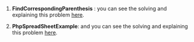 1. **FindCorrespondingParenthesis** :
you can see the solving and explaining this problem [here](FindCorrespondingParanthesis).

2. **PhpSpreadSheetExample**: 
and you can see the solving and explaining this problem [here](PhpSpreadSheetExample).
